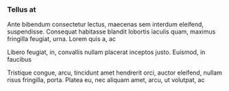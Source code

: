 ### Tellus at

Ante bibendum consectetur lectus, maecenas sem interdum eleifend, suspendisse. Consequat habitasse blandit lobortis iaculis quam, maximus fringilla feugiat, urna. Lorem quis a, ac

Libero feugiat, in, convallis nullam placerat inceptos justo. Euismod, in faucibus

Tristique congue, arcu, tincidunt amet hendrerit orci, auctor eleifend, nullam risus fringilla, porta. Platea eu, nec aliquam amet, arcu, ut volutpat, ac


